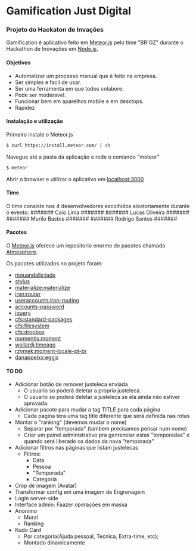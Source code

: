 # Gamification	Just Digital
### Projeto do Hackaton de Invações

Gamification é aplicativo feito em [Meteor.js](https://meteor.com) pelo time "BR'OZ" durante o Hackathon de Inovações em [Node.js](https://nodejs.org).

#### Objetivos

- Automatizar um processo manual que é feito na empresa.
- Ser simples e facil de usar.
- Ser uma ferramenta em que todos colabore.
- Pode ser moderavel.
- Funcionar bem em aparelhos mobile e em desktops.
- Rapidez

#### Instalação e utilização
Primeiro instale o Meteor.js
```sh
$ curl https://install.meteor.com/ | sh
```
Navegue até a pasta da aplicação e rode o comando "meteor"
```sh
$ meteor
```
Abrir o browser e utilizar o aplicativo em [localhost:3000](http://localhost:3000)


#### Time

O time consiste nos 4 desenvolvedores escolhidos aleatoriamente durante o evento:
####### Caio Lima #######
####### Lucas Oliveira #######
####### Murilo Bastos #######
####### Rodrigo Santos #######

#### Pacotes

O [Meteor.js](https://meteor.com) oferece um repositorio enorme de pacotes chamado [Atmosphere](atmospherejs.com).

Os pacotes utilizados no projeto foram:
- [mquandalle:jade](https://atmospherejs.com/mquandalle)
- [stylus](https://atmospherejs.com/meteor/stylus)
- [materialize:materialize](https://atmospherejs.com/materialize/materialize)
- [iron:router](https://atmospherejs.com/iron/router)
- [useraccounts:iron-routing](https://atmospherejs.com/useraccounts/iron-routing)
- [accounts-password](https://atmospherejs.com/meteor/accounts-password)
- [jquery](https://atmospherejs.com/meteor/jquery)
- [cfs:standard-packages](https://atmospherejs.com/cfs/standard-packages)
- [cfs:filesystem](https://atmospherejs.com/cfs/filesystem)
- [cfs:dropbox](https://atmospherejs.com/cfs/dropbox)
- [momentjs:moment](https://atmospherejs.com/momentjs/moment)
- [wollardj:timeago](https://atmospherejs.com/wollardj/timeago)
- [rzymek:moment-locale-pt-br](https://atmospherejs.com/rzymek/moment-locale-pt-br)
- [danappelxx:eggjs](https://atmospherejs.com/danappelxx/eggjs)

#### TO DO

- Adicionar botão de remover justeleca enviada
	- O usuario so poderá deletar a propria justeleca.
	- O usuario so poderá deletar a justeleca se ela ainda não estiver aprovada.
- Adicionar pacote para mudar a tag TITLE para cada página
	- Cada página tera uma tag title diferente que será definida nas rotas
- Montar o "ranking" (devemos mudar o nome)
	- Separar por "temporada" (tambem precisamos pensar num nome)
	- Criar um painel administrativo pra genrenciar estas "temporadas" e quando será liberado os dados da nova "temporada"
- Adicionar filtros nas páginas que listam justelecas
	- Filtros:
		- Data
		- Pessoa
		- "Temporada"
		- Categoria
- Crop de imagem (Avatar)
- Transformar config em uma imagem de Engrenagem
- Login server-side
- Interface admin: Faazer operações em massa
- Anonimo
	- Mural
	- Ranking	
- Kudo Card 
	- Por categoria(Ajuda pessoal, Tecnica, Extra-time, etc);
	- Montado dinamicamente
